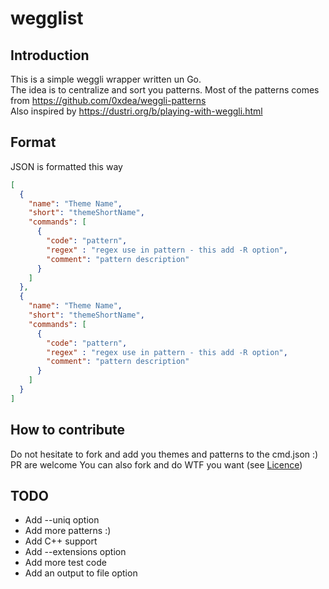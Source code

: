 # wegglist

## Introduction

This is a simple weggli wrapper written un Go.  
The idea is to centralize and sort you patterns.
Most of the patterns comes from https://github.com/0xdea/weggli-patterns  
Also inspired by https://dustri.org/b/playing-with-weggli.html

## Format

JSON is formatted this way

```json
[
  {
    "name": "Theme Name",
    "short": "themeShortName",
    "commands": [
      {
        "code": "pattern",
        "regex" : "regex use in pattern - this add -R option",
        "comment": "pattern description"
      }
    ]
  },
  {
    "name": "Theme Name",
    "short": "themeShortName",
    "commands": [
      {
        "code": "pattern",
        "regex" : "regex use in pattern - this add -R option",
        "comment": "pattern description"
      }
    ]
  }
]
```

## How to contribute

Do not hesitate to fork and add you themes and patterns to the cmd.json :) PR are welcome 
You can also fork and do WTF you want (see [Licence](LICENSE.md))

## TODO

 - Add --uniq option
 - Add more patterns :)
 - Add C++ support
 - Add --extensions option
 - Add more test code
 - Add an output to file option